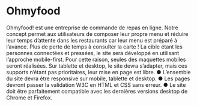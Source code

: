 # Ohmyfood
Ohmyfood! est une entreprise de commande de repas en ligne. Notre concept permet aux utilisateurs de composer leur propre menu et réduire leur temps d’attente dans les restaurants car leur menu est préparé à l’avance. Plus de perte de temps à consulter la carte !     La cible étant les personnes connectées et pressées, le site sera développé en utilisant l’approche mobile-first. Pour cette raison, seules des maquettes mobiles seront réalisées. Sur tablette et desktop, le site devra s’adapter, mais ces supports n’étant pas prioritaires, leur mise en page est libre. ● L’ensemble du site devra être responsive sur mobile, tablette et desktop. ● Les pages devront passer la validation W3C en HTML et CSS sans erreur. ● Le site doit être parfaitement compatible avec les dernières versions desktop de Chrome et Firefox.
